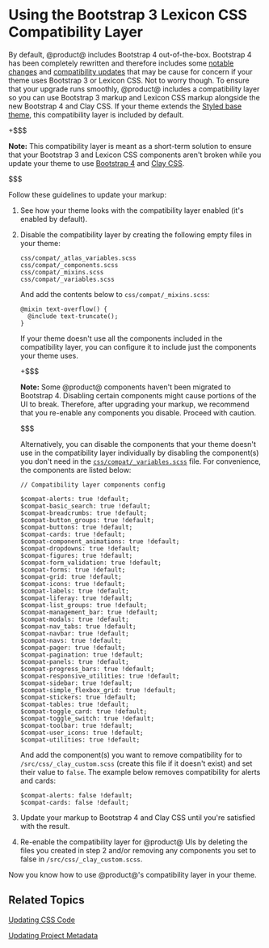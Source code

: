 # Using the Bootstrap 3 Lexicon CSS Compatibility Layer [](id=using-the-bootstrap-3-lexicon-css-compatibility-layer)

By default, @product@ includes Bootstrap 4 out-of-the-box. Bootstrap 4 has been 
completely rewritten and therefore includes some 
[notable changes](https://getbootstrap.com/docs/4.1/migration/) 
and 
[compatibility updates](http://getbootstrap.com/docs/4.1/getting-started/browsers-devices/) 
that may be cause for concern if your theme uses Bootstrap 3 or Lexicon CSS. Not 
to worry though. To ensure that your upgrade runs smoothly, @product@ includes a 
compatibility layer so you can use Bootstrap 3 markup and Lexicon CSS markup 
alongside the new Bootstrap 4 and Clay CSS. If your theme extends the 
[Styled base theme](https://github.com/liferay/liferay-portal/tree/7.1.x/modules/apps/frontend-theme/frontend-theme-styled), 
this compatibility layer is included by default. 

+$$$

**Note:** This compatibility layer is meant as a short-term solution to ensure 
that your Bootstrap 3 and Lexicon CSS components aren't broken while you update 
your theme to use 
[Bootstrap 4](https://getbootstrap.com/docs/4.0/migration/) 
and 
[Clay CSS](https://ui-migration.liferay.com/docs/lexicon/add_menu.html). 

$$$ 

Follow these guidelines to update your markup:

1.  See how your theme looks with the compatibility layer enabled 
    (it's enabled by default).

2.  Disable the compatibility layer by creating the following empty files in 
    your theme:

        css/compat/_atlas_variables.scss
        css/compat/_components.scss
        css/compat/_mixins.scss
        css/compat/_variables.scss

    And add the contents below to `css/compat/_mixins.scss`:

        @mixin text-overflow() {
          @include text-truncate();
        }

    If your theme doesn't use all the components included in the compatibility 
    layer, you can configure it to include just the components your theme uses. 

    +$$$

    **Note:** Some @product@ components haven't been migrated to Bootstrap 4. 
    Disabling certain components might cause portions of the UI to break. 
    Therefore, after upgrading your markup, we recommend that you re-enable any 
    components you disable. Proceed with caution. 

    $$$ 

    Alternatively, you can disable the components that your theme doesn't use in 
    the compatibility layer individually by disabling the component(s) you don't 
    need in the 
    [`css/compat/_variables.scss`](https://github.com/liferay/liferay-portal/blob/7.1.x/modules/apps/frontend-theme/frontend-theme-styled/src/main/resources/META-INF/resources/_styled/css/compat/_variables.scss) 
    file. For convenience, the components are listed below:
    
        // Compatibility layer components config

        $compat-alerts: true !default;
        $compat-basic_search: true !default;
        $compat-breadcrumbs: true !default;
        $compat-button_groups: true !default;
        $compat-buttons: true !default;
        $compat-cards: true !default;
        $compat-component_animations: true !default;
        $compat-dropdowns: true !default;
        $compat-figures: true !default;
        $compat-form_validation: true !default;
        $compat-forms: true !default;
        $compat-grid: true !default;
        $compat-icons: true !default;
        $compat-labels: true !default;
        $compat-liferay: true !default;
        $compat-list_groups: true !default;
        $compat-management_bar: true !default;
        $compat-modals: true !default;
        $compat-nav_tabs: true !default;
        $compat-navbar: true !default;
        $compat-navs: true !default;
        $compat-pager: true !default;
        $compat-pagination: true !default;
        $compat-panels: true !default;
        $compat-progress_bars: true !default;
        $compat-responsive_utilities: true !default;
        $compat-sidebar: true !default;
        $compat-simple_flexbox_grid: true !default;
        $compat-stickers: true !default;
        $compat-tables: true !default;
        $compat-toggle_card: true !default;
        $compat-toggle_switch: true !default;
        $compat-toolbar: true !default;
        $compat-user_icons: true !default;
        $compat-utilities: true !default;

    And add the component(s) you want to remove compatibility for to 
    `/src/css/_clay_custom.scss` (create this file if it doesn't exist) and set 
    their value to `false`. The example below removes compatibility for alerts 
    and cards:
    
        $compat-alerts: false !default;
        $compat-cards: false !default;

3.  Update your markup to Bootstrap 4 and Clay CSS until you're satisfied with 
    the result.

4.  Re-enable the compatibility layer for @product@ UIs by deleting the files 
    you created in step 2 and/or removing any components you set to false in 
    `/src/css/_clay_custom.scss`.

Now you know how to use @product@'s compatibility layer in your theme. 
    
## Related Topics [](id=related-topics)

[Updating CSS Code](/develop/tutorials/-/knowledge_base/7-1/updating-css-code)

[Updating Project Metadata](/develop/tutorials/-/knowledge_base/7-1/updating-project-metadata)

